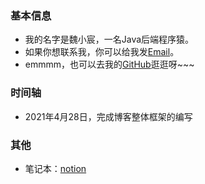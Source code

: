 ### 基本信息

+ 我的名字是魏小宸，一名Java后端程序猿。
+ 如果你想联系我，你可以给我发[Email](mailto:wxc0914@qq.com)。
+ emmmm，也可以去我的[GitHub](https://github.com/wxc0914)逛逛呀~~~

### 时间轴
+ 2021年4月28日，完成博客整体框架的编写

### 其他
+ 笔记本：[notion](https://wxc0914.github.io/notion/#/?id=notion)
